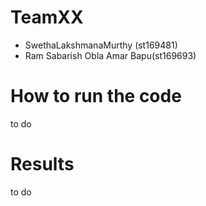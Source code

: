 # TeamXX
- SwethaLakshmanaMurthy (st169481)
- Ram Sabarish Obla Amar Bapu(st169693)

# How to run the code
to do

# Results
to do
